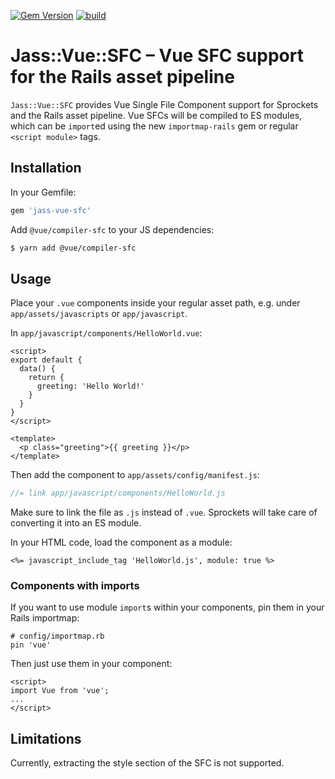[![Gem Version](https://badge.fury.io/rb/jass-vue-sfc.svg)](http://badge.fury.io/rb/jass-vue-sfc)
[![build](https://github.com/mtgrosser/jass-vue-sfc/actions/workflows/build.yml/badge.svg)](https://github.com/mtgrosser/jass-vue-sfc/actions/workflows/build.yml)

# Jass::Vue::SFC – Vue SFC support for the Rails asset pipeline

`Jass::Vue::SFC` provides Vue Single File Component support for Sprockets and the Rails asset pipeline. 
Vue SFCs will be compiled to ES modules, which can be `import`ed using the new `importmap-rails` gem or regular `<script module>` tags.

## Installation

In your Gemfile:

```ruby
gem 'jass-vue-sfc'
```

Add `@vue/compiler-sfc` to your JS dependencies:

```sh
$ yarn add @vue/compiler-sfc
```

## Usage

Place your `.vue` components inside your regular asset path, e.g. under `app/assets/javascripts` or `app/javascript`.

In `app/javascript/components/HelloWorld.vue`:

```vue
<script>
export default {
  data() {
    return {
      greeting: 'Hello World!'
    }
  }
}
</script>

<template>
  <p class="greeting">{{ greeting }}</p>
</template>
```

Then add the component to `app/assets/config/manifest.js`:

```js
//= link app/javascript/components/HelloWorld.js
```

Make sure to link the file as `.js` instead of `.vue`. Sprockets will take care of
converting it into an ES module.

In your HTML code, load the component as a module:

```erb
<%= javascript_include_tag 'HelloWorld.js', module: true %>
```

### Components with imports

If you want to use module `import`s within your components, pin them in your Rails importmap:

```
# config/importmap.rb
pin 'vue'
```

Then just use them in your component:

```vue
<script>
import Vue from 'vue';
...
</script>
```

## Limitations

Currently, extracting the style section of the SFC is not supported.
